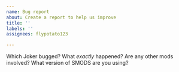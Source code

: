 ```yaml
---
name: Bug report
about: Create a report to help us improve
title: ''
labels: ''
assignees: flypotato123

---
```


Which Joker bugged?
What *exactly* happened?
Are any other mods involved?
What version of SMODS are you using?
